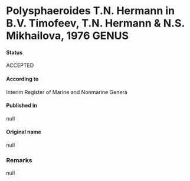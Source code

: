 Polysphaeroides T.N. Hermann in B.V. Timofeev, T.N. Hermann & N.S. Mikhailova, 1976 GENUS
=======

#### Status
ACCEPTED

#### According to
Interim Register of Marine and Nonmarine Genera

#### Published in
null

#### Original name
null

### Remarks
null